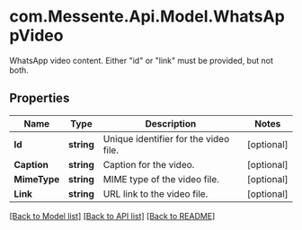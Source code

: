 # com.Messente.Api.Model.WhatsAppVideo
WhatsApp video content. Either \"id\" or \"link\" must be provided, but not both.

## Properties

Name | Type | Description | Notes
------------ | ------------- | ------------- | -------------
**Id** | **string** | Unique identifier for the video file. | [optional] 
**Caption** | **string** | Caption for the video. | [optional] 
**MimeType** | **string** | MIME type of the video file. | [optional] 
**Link** | **string** | URL link to the video file. | [optional] 

[[Back to Model list]](../README.md#documentation-for-models) [[Back to API list]](../README.md#documentation-for-api-endpoints) [[Back to README]](../README.md)

